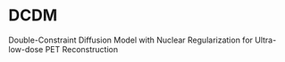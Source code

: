 # DCDM
Double-Constraint Diffusion Model with Nuclear Regularization for Ultra-low-dose PET Reconstruction
